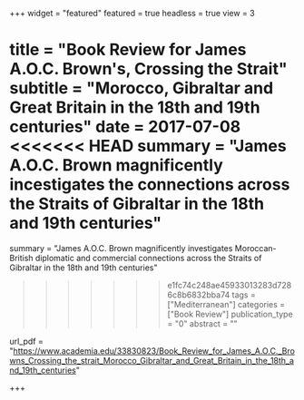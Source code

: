 +++
widget = "featured"
featured = true
headless = true
view = 3

title = "Book Review for James A.O.C. Brown's, Crossing the Strait"
subtitle = "Morocco, Gibraltar and Great Britain in the 18th and 19th centuries"
date = 2017-07-08
<<<<<<< HEAD
summary = "James A.O.C. Brown magnificently incestigates the connections across the Straits of Gibraltar in the 18th and 19th centuries"
=======
summary = "James A.O.C. Brown magnificently investigates Moroccan-British diplomatic and commercial connections across the Straits of Gibraltar in the 18th and 19th centuries"
>>>>>>> e1fc74c248ae45933013283d7286c8b6832bba74
tags = ["Mediterranean"]
categories = ["Book Review"]
publication_type = "0"
abstract = ""

url_pdf = "https://www.academia.edu/33830823/Book_Review_for_James_A.O.C._Browns_Crossing_the_strait_Morocco_Gibraltar_and_Great_Britain_in_the_18th_and_19th_centuries"

+++
